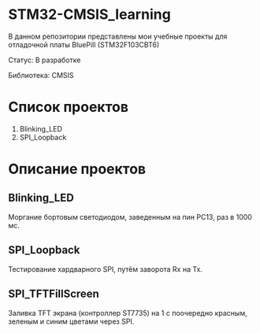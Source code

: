 # STM32-CMSIS_learning
В данном репозитории представлены мои учебные проекты для отладочной платы BluePill (STM32F103CBT6)

Статус: В разработке

Библиотека: CMSIS

# Список проектов
1. Blinking_LED
2. SPI_Loopback

# Описание проектов
## Blinking_LED
Моргание бортовым светодиодом, заведенным на пин PC13, раз в 1000 мс.

## SPI_Loopback
Тестирование хардварного SPI, путём заворота Rx на Tx.

## SPI_TFTFillScreen
Заливка TFT экрана (контроллер ST7735) на 1 с поочередно красным, зеленым и синим цветами через SPI.
